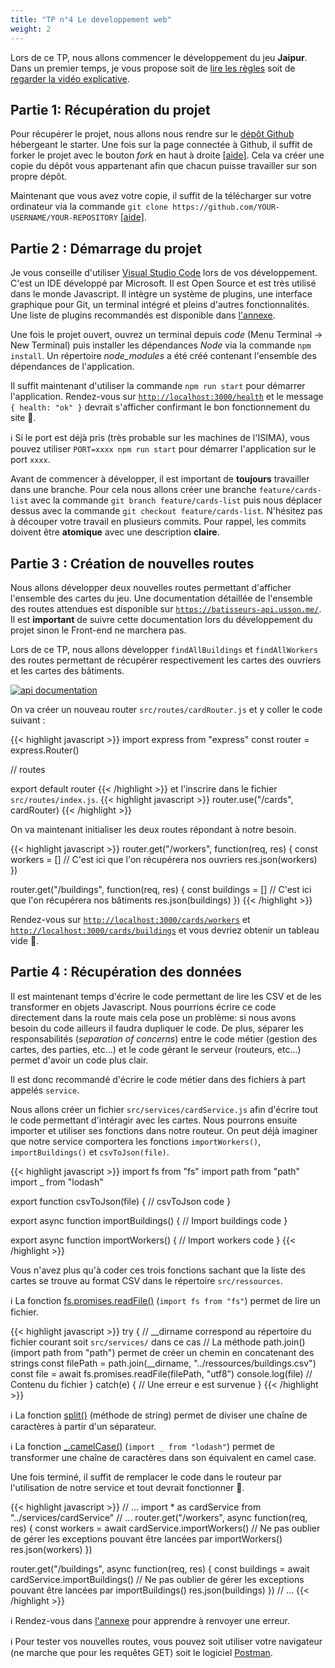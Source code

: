 ```yaml
---
title: "TP n°4 Le developpement web"
weight: 2
---
```


Lors de ce TP, nous allons commencer le développement du jeu **Jaipur**. Dans un premier temps, je vous propose soit de [lire les règles](../../jaipur/rules.pdf) soit de [regarder la vidéo explicative](https://www.youtube.com/watch?v=xdQymiuB5-c).

## Partie 1: Récupération du projet

Pour récupérer le projet, nous allons nous rendre sur le [dépôt Github](https://github.com/JulienUsson/jaipur-backend-starter) hébergeant le starter. Une fois sur la page connectée à Github, il suffit de forker le projet avec le bouton *fork* en haut à droite [[aide]](https://docs.github.com/en/get-started/quickstart/fork-a-repo#forking-a-repository). Cela va créer une copie du dépôt vous appartenant afin que chacun puisse travailler sur son propre dépôt.

Maintenant que vous avez votre copie, il suffit de la télécharger sur votre ordinateur via la commande `git clone https://github.com/YOUR-USERNAME/YOUR-REPOSITORY` [[aide]](https://docs.github.com/en/github/creating-cloning-and-archiving-repositories/cloning-a-repository-from-github/cloning-a-repository#cloning-a-repository).

## Partie 2 : Démarrage du projet

Je vous conseille d'utiliser [Visual Studio Code](https://code.visualstudio.com/) lors de vos développement. C'est un IDE développé par Microsoft. Il est Open Source et est très utilisé dans le monde Javascript. Il intègre un système de plugins, une interface graphique pour Git, un terminal intégré et pleins d'autres fonctionnalités. Une liste de plugins recommandés est disponible dans [l'annexe](https://cours.usson.me/annexes/vscode_plugins/).

Une fois le projet ouvert, ouvrez un terminal depuis *code* (Menu Terminal -> New Terminal) puis installer les dépendances *Node* via la commande `npm install`.
Un répertoire *node_modules* a été créé contenant l'ensemble des dépendances de l'application.

Il suffit maintenant d'utiliser la commande `npm run start` pour démarrer l'application. Rendez-vous sur [`http://localhost:3000/health`](http://localhost:3000/health) et le message `{ health: "ok" }` devrait s'afficher confirmant le bon fonctionnement du site 🎉.

ℹ️ Si le port est déjà pris (très probable sur les machines de l'ISIMA), vous pouvez utiliser `PORT=xxxx npm run start` pour démarrer l'application sur le port `xxxx`.

Avant de commencer à développer, il est important de **toujours** travailler dans une branche. Pour cela nous allons créer une branche `feature/cards-list` avec la commande `git branch feature/cards-list` puis nous déplacer dessus avec la commande `git checkout feature/cards-list`. N'hésitez pas à découper votre travail en plusieurs commits. Pour rappel, les commits doivent être **atomique** avec une description **claire**.

## Partie 3 : Création de nouvelles routes

Nous allons développer deux nouvelles routes permettant d'afficher l'ensemble des cartes du jeu. Une documentation détaillée de l'ensemble des routes attendues est disponible sur [`https://batisseurs-api.usson.me/`](https://batisseurs-api.usson.me/). Il est **important** de suivre cette documentation lors du développement du projet sinon le Front-end ne marchera pas.

Lors de ce TP, nous allons développer `findAllBuildings` et `findAllWorkers` des routes permettant de récupérer respectivement les cartes des ouvriers et les cartes des bâtiments.

[![api documentation](../swagger.png)](https://batisseurs-api.usson.me/#api-Cards-findAllBuildings)

On va créer un nouveau router `src/routes/cardRouter.js` et y coller le code suivant :

{{< highlight javascript >}}
import express from "express"
const router = express.Router()

// routes

export default router
{{< /highlight >}}
et l'inscrire dans le fichier `src/routes/index.js`.
{{< highlight javascript >}}
router.use("/cards", cardRouter)
{{< /highlight >}}

On va maintenant initialiser les deux routes répondant à notre besoin.

{{< highlight javascript >}}
router.get("/workers", function(req, res) {
  const workers = [] 
  // C'est ici que l'on récupérera nos ouvriers
  res.json(workers)
})

router.get("/buildings", function(req, res) {
  const buildings = [] 
  // C'est ici que l'on récupérera nos bâtiments
  res.json(buildings)
})
{{< /highlight >}}

Rendez-vous sur [`http://localhost:3000/cards/workers`](http://localhost:3000/cards/workers) et [`http://localhost:3000/cards/buildings`](http://localhost:3000/cards/buildings) et vous devriez obtenir un tableau vide 🎉.

## Partie 4 : Récupération des données

Il est maintenant temps d'écrire le code permettant de lire les CSV et de les transformer en objets Javascript. Nous pourrions écrire ce code directement dans la route mais cela pose un problème: si nous avons besoin du code ailleurs il faudra dupliquer le code. De plus, séparer les responsabilités (*separation of concerns*) entre le code métier (gestion des cartes, des parties, etc\...) et le code gérant le serveur (routeurs, etc\...) permet d'avoir un code plus clair.

Il est donc recommandé d'écrire le code métier dans des fichiers à part appelés `service`.

Nous allons créer un fichier `src/services/cardService.js` afin d'écrire tout le code permettant d'intéragir avec les cartes. Nous pourrons ensuite importer et utiliser ses fonctions  dans notre routeur. On peut déjà imaginer que notre service comportera les fonctions `importWorkers()`, `importBuildings()` et `csvToJson(file)`.

{{< highlight javascript >}}
import fs from "fs"
import path from "path"
import _ from "lodash"

export function csvToJson(file) {
  // csvToJson code
}

export async function importBuildings() {
  // Import buildings code
}

export async function importWorkers() {
  // Import workers code
}
{{< /highlight >}}

Vous n'avez plus qu'à coder ces trois fonctions sachant que la liste des cartes se trouve au format CSV dans le répertoire `src/ressources`.

ℹ️ La fonction [fs.promises.readFile()](https://nodejs.org/api/fs.html#fs_fspromises_readfile_path_options) (`import fs from "fs"`) permet de lire un fichier.

{{< highlight javascript >}}
try {
  // __dirname correspond au répertoire du fichier courant soit `src/services/` dans ce cas
  // La méthode path.join() (import path from "path") permet de créer un chemin en concatenant des strings
  const filePath = path.join(__dirname, "../ressources/buildings.csv")
  const file = await fs.promises.readFile(filePath, "utf8")
  console.log(file) // Contenu du fichier
} catch(e) {
  // Une erreur e est survenue
}
{{< /highlight >}}

ℹ️ La fonction [split()](https://developer.mozilla.org/fr/docs/Web/JavaScript/Reference/Objets_globaux/String/split) (méthode de string) permet de diviser une chaîne de caractères à partir d'un séparateur.

ℹ️ La fonction [_.camelCase()](https://lodash.com/docs/4.17.15#camelCase) (`import _ from "lodash"`) permet de transformer une chaîne de caractères dans son équivalent en camel case.

Une fois terminé, il suffit de remplacer le code dans le routeur par l'utilisation de notre service et tout devrait fonctionner 🎉.

{{< highlight javascript >}}
// ...
import * as cardService from "../services/cardService"
// ...
router.get("/workers", async function(req, res) {
  const workers = await cardService.importWorkers()
  // Ne pas oublier de gérer les exceptions pouvant être lancées par importWorkers()
  res.json(workers)
})

router.get("/buildings", async function(req, res) {
  const buildings = await cardService.importBuildings()
  // Ne pas oublier de gérer les exceptions pouvant être lancées par importBuildings()
  res.json(buildings)
})
// ...
{{< /highlight >}}

ℹ️ Rendez-vous dans [l'annexe](https://cours.usson.me/annexes/snippets/) pour apprendre à renvoyer une erreur.

ℹ️ Pour tester vos nouvelles routes, vous pouvez soit utiliser votre navigateur (ne marche que pour les requêtes GET) soit le logiciel [Postman](https://cours.usson.me/annexes/postman/).
